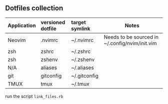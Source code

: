 ## Dotfiles collection

|Application	|versioned dotfile	|target symlink		|Notes	|
|---------------|:----------------------|:----------------------|-------|
|Neovim		|.nvimrc		|~/.nvimrc		|Needs to be sourced in ~/.config/nvim/init.vim	|
|zsh		|zshrc			|~/.zshrc		||
|zsh		|zshenv			|~/.zshenv		||
|N/A		|aliases		|~/.aliases		||
|git		|gitconfig		|~/.gitconfig		||
|TMUX		|tmux			|~/.tmux		||

run the script `link_files.rb`
